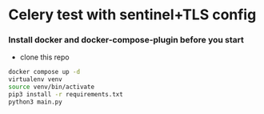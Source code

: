# Celery test with sentinel+TLS config

### Install docker and docker-compose-plugin before you start

- clone this repo

```bash
docker compose up -d
virtualenv venv
source venv/bin/activate
pip3 install -r requirements.txt
python3 main.py
```


